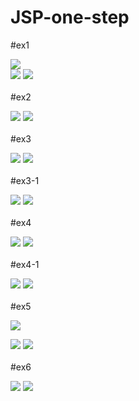 # JSP-one-step

#ex1

<img src="https://user-images.githubusercontent.com/96267331/170396110-d3251c1d-8afe-417c-a915-426394a474bc.PNG"></img><br>
<img src="https://user-images.githubusercontent.com/96267331/170398500-2d5ec273-499e-4ab4-b137-bfc7bbc464cd.PNG"></img>
<img src="https://user-images.githubusercontent.com/96267331/170398501-25a202a6-3e50-44f8-90ab-e6f6083dfc2b.PNG"></img><br><br>
#ex2

<img src="https://user-images.githubusercontent.com/96267331/170396113-a930b173-710a-4526-a10c-8af8990a6985.PNG"></img>
<img src="https://user-images.githubusercontent.com/96267331/170398502-e2f53132-10c1-4cd6-ad33-1f25a25cfc17.PNG"></img><br><br>
#ex3

<img src="https://user-images.githubusercontent.com/96267331/170396114-8bca7f54-f12b-478f-8638-afe64b477713.PNG"></img>
<img src="https://user-images.githubusercontent.com/96267331/170398489-ba3a2135-f5a0-4433-87de-20fd05bbaca8.PNG"></img><br><br>
#ex3-1

<img src="https://user-images.githubusercontent.com/96267331/170396116-889b1a3a-a775-49a9-a42d-8d03ab248eea.PNG"></img>
<img src="https://user-images.githubusercontent.com/96267331/170398503-c1d2b754-260c-4b9f-8aeb-aed78de6ce1a.PNG"></img><br><br>
#ex4

<img src="https://user-images.githubusercontent.com/96267331/170396118-df4f4342-4b87-4fe4-b6cb-59e302a5aa76.PNG"></img>
<img src="https://user-images.githubusercontent.com/96267331/170398503-c1d2b754-260c-4b9f-8aeb-aed78de6ce1a.PNG"></img><br><br>
#ex4-1

<img src="https://user-images.githubusercontent.com/96267331/170396119-9ff06778-cf4e-4e5c-880c-d01670aeb4c3.PNG"></img>
<img src="https://user-images.githubusercontent.com/96267331/170398495-b6599389-a382-4982-b34f-31bea230bbf0.PNG"></img><br><br>
#ex5

<img src="https://user-images.githubusercontent.com/96267331/170396119-9ff06778-cf4e-4e5c-880c-d01670aeb4c3.PNG"></img>

<img src="https://user-images.githubusercontent.com/96267331/170396120-ae027588-aaf9-4a65-96f0-aa4fbb6a312f.PNG"></img>
<img src="https://user-images.githubusercontent.com/96267331/170398497-e40a6de4-a9ef-423c-9586-5aad3c2d762b.PNG"></img><br><br>
#ex6

<img src="https://user-images.githubusercontent.com/96267331/170396122-4225f022-0900-4998-bf33-a8e9ab7f7bc4.PNG"></img>
<img src="https://user-images.githubusercontent.com/96267331/170398499-c282b698-3c7f-4ba7-ae6e-6143a4a2f2f9.PNG"></img>
